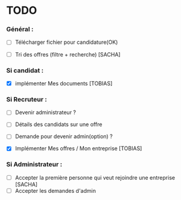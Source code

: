 # TODO 

### Général :  
- [ ] Télécharger fichier pour candidature(OK)  
- [ ] Tri des offres (filtre + recherche) [SACHA]
 

### Si candidat :  
- [x] implémenter Mes documents [TOBIAS]
  

### Si Recruteur :  

- [ ] Devenir administrateur ?
- [ ] Détails des candidats sur une offre
- [ ] Demande pour devenir admin(option) ?
- [x] Implémenter Mes offres / Mon entreprise [TOBIAS] 


### Si Administrateur :  
- [ ] Accepter la première personne qui veut rejoindre une entreprise [SACHA]
- [ ] Accepter les demandes d'admin